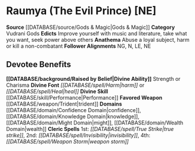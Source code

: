 ﻿---
ability:
- Strength
- Charisma
ability_boost:
- Strength
- Charisma
alignment: NE
deity:
- '[[DATABASE/deity/Raumya|Raumya]]'
deity_category: Vudrani Gods
divine_font: Harm or Heal
domain:
- '[[DATABASE/domain/Confidence Domain|Confidence]]'
- '[[DATABASE/domain/Knowledge Domain|Knowledge]]'
- '[[DATABASE/domain/Might Domain|Might]]'
- '[[DATABASE/domain/Wealth Domain|Wealth]]'
favored_weapon: '[[DATABASE/weapon/Trident|Trident]]'
follower_alignment:
- LE
- NG
- N
- NE
id: '195'
name: Raumya
rarity: Common
rus_type_level: null
skill:
- '[[DATABASE/skill/Performance|Performance]]'
source: '[[DATABASE/source/Gods & Magic|Gods & Magic]]'
trait: null
type: Deity

---
# Raumya (The Evil Prince) [NE]

**Source** [[DATABASE/source/Gods & Magic|Gods & Magic]] 
**Category** Vudrani Gods
**Edicts** Improve yourself with music and literature, take what you want, seek power above others
**Anathema** Abuse a loyal subject, harm or kill a non-combatant
**Follower Alignments** NG, N, LE, NE

## Devotee Benefits

**[[DATABASE/background/Raised by Belief|Divine Ability]]** Strength or Charisma
**Divine Font** _[[DATABASE/spell/Harm|harm]]_ or _[[DATABASE/spell/Heal|heal]]_
**Divine Skill** [[DATABASE/skill/Performance|Performance]]
**Favored Weapon** [[DATABASE/weapon/Trident|trident]]
**Domains** [[DATABASE/domain/Confidence Domain|confidence]], [[DATABASE/domain/Knowledge Domain|knowledge]], [[DATABASE/domain/Might Domain|might]], [[DATABASE/domain/Wealth Domain|wealth]]
**Cleric Spells** 1st: _[[DATABASE/spell/True Strike|true strike]]_, 2nd: _[[DATABASE/spell/Invisibility|invisibility]]_, 4th: _[[DATABASE/spell/Weapon Storm|weapon storm]]_